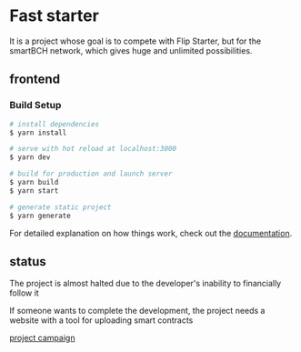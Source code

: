 # Fast starter

It is a project whose goal is to compete with Flip Starter, but for the smartBCH network, which gives huge and unlimited possibilities.

## frontend

### Build Setup

```bash
# install dependencies
$ yarn install

# serve with hot reload at localhost:3000
$ yarn dev

# build for production and launch server
$ yarn build
$ yarn start

# generate static project
$ yarn generate
```

For detailed explanation on how things work, check out the [documentation](https://nuxtjs.org).

## status

The project is almost halted due to the developer's inability to financially follow it

If someone wants to complete the development, the project needs a website with a tool for uploading smart contracts

[project campaign](https://faststarter.salemkode.com)